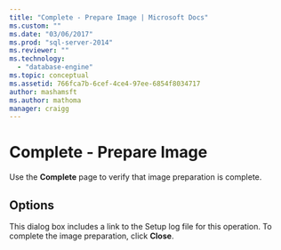 ```yaml
---
title: "Complete - Prepare Image | Microsoft Docs"
ms.custom: ""
ms.date: "03/06/2017"
ms.prod: "sql-server-2014"
ms.reviewer: ""
ms.technology: 
  - "database-engine"
ms.topic: conceptual
ms.assetid: 766fca7b-6cef-4ce4-97ee-6854f8034717
author: mashamsft
ms.author: mathoma
manager: craigg
---
```

# Complete - Prepare Image
  Use the **Complete** page to verify that image preparation is complete.  
  
## Options  
 This dialog box includes a link to the Setup log file for this operation. To complete the image preparation, click **Close**.  
  
  
